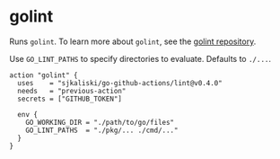 # golint

Runs `golint`. To learn more about `golint`, see the [golint repository](https://github.com/golang/lint/).

Use `GO_LINT_PATHS` to specify directories to evaluate. Defaults to `./...`.

```hcl
action "golint" {
  uses    = "sjkaliski/go-github-actions/lint@v0.4.0"
  needs   = "previous-action"
  secrets = ["GITHUB_TOKEN"]

  env {
    GO_WORKING_DIR = "./path/to/go/files"
    GO_LINT_PATHS  = "./pkg/... ./cmd/..."
  }
}
```
